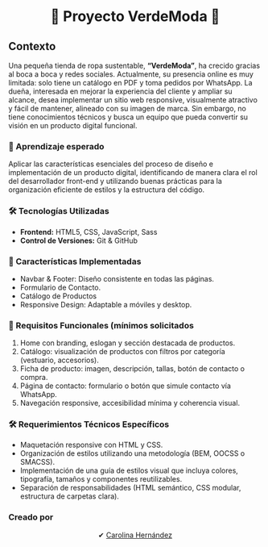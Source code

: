 <h1 align= "center"> 🌿 Proyecto VerdeModa 🌿</h1>

## Contexto
Una pequeña tienda de ropa sustentable, **“VerdeModa”**, ha crecido gracias al boca a boca y redes sociales. Actualmente, su presencia online es muy limitada: solo tiene un catálogo en PDF y toma pedidos por WhatsApp. La dueña, interesada en mejorar la experiencia del cliente y ampliar su alcance, desea implementar un sitio web responsive, visualmente atractivo y fácil de mantener, alineado con su imagen de marca. Sin embargo, no tiene conocimientos técnicos y busca un equipo que pueda convertir su visión en un producto digital funcional.

### 🎯 Aprendizaje esperado
Aplicar las características esenciales del proceso de diseño e implementación de un producto digital, identificando de manera clara el rol del desarrollador front-end y utilizando buenas prácticas para la organización eficiente de estilos y la estructura del código.

### 🛠 Tecnologías Utilizadas
* **Frontend:** HTML5, CSS, JavaScript, Sass
* **Control de Versiones:** Git & GitHub
	
### 🎨 Características Implementadas
 - Navbar & Footer: Diseño consistente en todas las páginas.
 - Formulario de Contacto.
 - Catálogo de Productos
 - Responsive Design: Adaptable a móviles y desktop.

### 📌 Requisitos Funcionales (mínimos solicitados

  1. Home con branding, eslogan y sección destacada de productos.
  2. Catálogo: visualización de productos con filtros por categoría (vestuario, accesorios).
  3. Ficha de producto: imagen, descripción, tallas, botón de contacto o compra.
  4. Página de contacto: formulario o botón que simule contacto vía WhatsApp.
  5. Navegación responsive, accesibilidad mínima y coherencia visual.

### 🛠 Requerimientos Técnicos Específicos
* Maquetación responsive con HTML y CSS.
* Organización de estilos utilizando una metodología (BEM, OOCSS o SMACSS).
* Implementación de una guía de estilos visual que incluya colores, tipografía, tamaños y componentes reutilizables.
* Separación de responsabilidades (HTML semántico, CSS modular, estructura de carpetas clara).

### Creado por
<p align="center"> ✔
  <a href="https://github.com/CaroHernz">Carolina Hernández</a>
</p>

